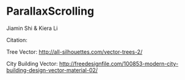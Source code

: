 # ParallaxScrolling
Jiamin Shi & Kiera Li

Citation:

Tree Vector: http://all-silhouettes.com/vector-trees-2/

City Building Vector: http://freedesignfile.com/100853-modern-city-building-design-vector-material-02/
